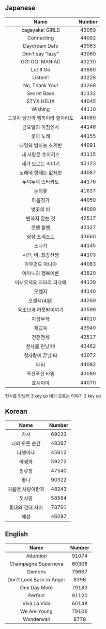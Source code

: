 ## Japanese

|Name | Number |
| :---: | :---: |
|cagayake! GIRLS|43059|
|Connecting |44092 |
|Daydream Dafe |43963|
|Don't say "lazy" | 43060|
|GO! GO! MANIAC | 43230 |
|Let It Go |43880|
|Listen!!| 43228|
|No, Thank You!|43268|
|Secret Base | 41132|
|STYX HELIX|44045|
|Wishing| 44110|
|그것이 당신의 행복이라 할지라도|44080|
|금요일의 아침인사 | 44146|
|꽃의 노래| 44155|
|내일의 밤하늘 초계반 | 44091|
|내 사랑은 호치키스 | 43115|
|네가 모르는 이야기 | 43123|
|노래에 형태는 없지만 | 44087|
|누덕누덕 스타카토| 44176|
|눈의꽃 | 41637|
|마음짓기 | 44050 |
|벚꽃의 비 | 44099 |
|변하지 않는 것 | 42517|
|붓펜 볼펜 |43127|
|상상 포레스트 |43660|
|소나기 | 44145|
|시간, 비, 최종전쟁 | 44103|
|아무것도 아니야 | 44083|
|아야노의 행복이론|43820|
|어서오세요 자파리 파크에 | 44139 |
|오렌지 | 44140|
|오렌지(4월) | 44269|
|육조년과 하룻밤이야기 |43599 |
|자상무색 | 44010|
|재교육 | 43949|
|전전전세 | 42517 |
|천사를 만났어! | 43462 |
|첫사랑이 끝날 때 | 43072|
|테러 |44082|
|푹신푹신 타임|43089|
|호시아이|44070|

천사를 만났어 3 key up
네가 모르는 이야기 2 key up

## Korean

|Name |Number|
| :---: | :---: |
|가시|69033|
|너의 모든 순간|48367|
|다행이다 | 45912|
|야생화 |59272|
|정류장 | 47540 |
|좋니|90322|
|처음엔 사랑이란게|48243|
|첫사랑|58564|
|홍대와 건대 사이 | 78701 |
|혜성 | 46097|


## English

|Name | Number|
| :---: | :---: |
|Attention|91074 |
|Champagne Supernova|60306|
|Demons |79667 |
|Don't Look Back in Anger| 8396|
|One Day More |79183|
|Perfect|91120 |
|Viva La Vida | 60148 |
|We Are Young | 79106|
|Wonderwall| 8778|
